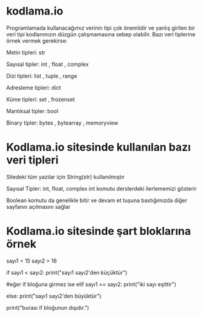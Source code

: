 # kodlama.io

Programlamada kullanacağımız verinin tipi çok önemlidir ve yanlış girilen bir veri tipi kodlarımızın düzgün çalışmamasına sebep olabilir. Bazı veri tiplerine örnek vermek gerekirse:


Metin tipleri: str

Sayısal tipler: int , float , complex

Dizi tipleri:  list , tuple , range

Adresleme tipleri: dict

Küme tipleri: set , frozenset

Mantıksal tipler: bool

Binary tipler: bytes , bytearray , memoryview

# Kodlama.io sitesinde kullanılan bazı veri tipleri

Sitedeki tüm yazılar için String(str) kullanılmıştır

Sayısal Tipler: int, float, complex int komutu derslerdeki ilerlememizi gösterir

Boolean komutu da genelikle bitir ve devam et tuşuna bastığımızda diğer sayfanın açılmasını sağlar

# Kodlama.io sitesinde şart bloklarına örnek

sayı1 = 15
sayı2 = 16

if sayı1 < sayı2:
    print("sayı1 sayı2'den küçüktür")
    

#eğer if bloğuna girmez ise
elif sayı1 == sayı2:
    print("iki sayı eşittir")

else:
    print("sayı1 sayı2'den büyüktür")



print("burası if bloğunun dışıdır.")


